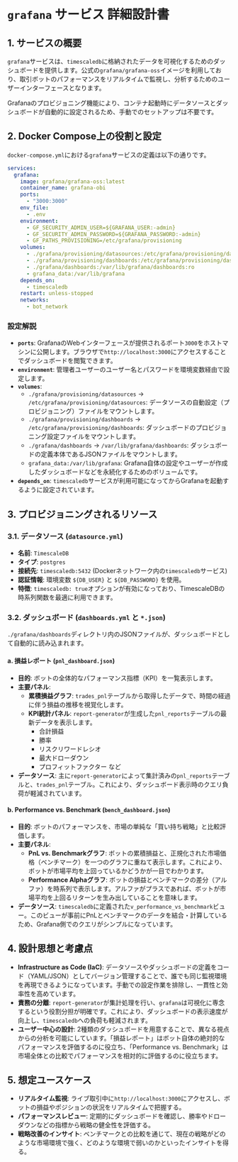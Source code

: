 # `grafana` サービス 詳細設計書

## 1. サービスの概要

`grafana`サービスは、`timescaledb`に格納されたデータを可視化するためのダッシュボードを提供します。公式の`grafana/grafana-oss`イメージを利用しており、取引ボットのパフォーマンスをリアルタイムで監視し、分析するためのユーザーインターフェースとなります。

Grafanaのプロビジョニング機能により、コンテナ起動時にデータソースとダッシュボードが自動的に設定されるため、手動でのセットアップは不要です。

## 2. Docker Compose上の役割と設定

`docker-compose.yml`における`grafana`サービスの定義は以下の通りです。

```yaml
services:
  grafana:
    image: grafana/grafana-oss:latest
    container_name: grafana-obi
    ports:
      - "3000:3000"
    env_file:
      - .env
    environment:
      - GF_SECURITY_ADMIN_USER=${GRAFANA_USER:-admin}
      - GF_SECURITY_ADMIN_PASSWORD=${GRAFANA_PASSWORD:-admin}
      - GF_PATHS_PROVISIONING=/etc/grafana/provisioning
    volumes:
      - ./grafana/provisioning/datasources:/etc/grafana/provisioning/datasources:ro
      - ./grafana/provisioning/dashboards:/etc/grafana/provisioning/dashboards:ro
      - ./grafana/dashboards:/var/lib/grafana/dashboards:ro
      - grafana_data:/var/lib/grafana
    depends_on:
      - timescaledb
    restart: unless-stopped
    networks:
      - bot_network
```

### 設定解説

-   **`ports`**: GrafanaのWebインターフェースが提供されるポート`3000`をホストマシンに公開します。ブラウザで`http://localhost:3000`にアクセスすることでダッシュボードを閲覧できます。
-   **`environment`**: 管理者ユーザーのユーザー名とパスワードを環境変数経由で設定します。
-   **`volumes`**:
    -   `./grafana/provisioning/datasources` -> `/etc/grafana/provisioning/datasources`: データソースの自動設定（プロビジョニング）ファイルをマウントします。
    -   `./grafana/provisioning/dashboards` -> `/etc/grafana/provisioning/dashboards`: ダッシュボードのプロビジョニング設定ファイルをマウントします。
    -   `./grafana/dashboards` -> `/var/lib/grafana/dashboards`: ダッシュボードの定義本体であるJSONファイルをマウントします。
    -   `grafana_data:/var/lib/grafana`: Grafana自体の設定やユーザーが作成したダッシュボードなどを永続化するためのボリュームです。
-   **`depends_on`**: `timescaledb`サービスが利用可能になってからGrafanaを起動するように設定されています。

## 3. プロビジョニングされるリソース

### 3.1. データソース (`datasource.yml`)

-   **名前**: `TimescaleDB`
-   **タイプ**: `postgres`
-   **接続先**: `timescaledb:5432` (Dockerネットワーク内の`timescaledb`サービス)
-   **認証情報**: 環境変数 `${DB_USER}` と `${DB_PASSWORD}` を使用。
-   **特徴**: `timescaledb: true`オプションが有効になっており、TimescaleDBの時系列関数を最適に利用できます。

### 3.2. ダッシュボード (`dashboards.yml` と `*.json`)

`./grafana/dashboards`ディレクトリ内のJSONファイルが、ダッシュボードとして自動的に読み込まれます。

#### a. 損益レポート (`pnl_dashboard.json`)

-   **目的**: ボットの全体的なパフォーマンス指標（KPI）を一覧表示します。
-   **主要パネル**:
    -   **累積損益グラフ**: `trades_pnl`テーブルから取得したデータで、時間の経過に伴う損益の推移を視覚化します。
    -   **KPI統計パネル**: `report-generator`が生成した`pnl_reports`テーブルの最新データを表示します。
        -   合計損益
        -   勝率
        -   リスクリワードレシオ
        -   最大ドローダウン
        -   プロフィットファクター など
-   **データソース**: 主に`report-generator`によって集計済みの`pnl_reports`テーブルと、`trades_pnl`テーブル。これにより、ダッシュボード表示時のクエリ負荷が軽減されています。

#### b. Performance vs. Benchmark (`bench_dashboard.json`)

-   **目的**: ボットのパフォーマンスを、市場の単純な「買い持ち戦略」と比較評価します。
-   **主要パネル**:
    -   **PnL vs. Benchmarkグラフ**: ボットの累積損益と、正規化された市場価格（ベンチマーク）を一つのグラフに重ねて表示します。これにより、ボットが市場平均を上回っているかどうかが一目でわかります。
    -   **Performance Alphaグラフ**: ボットの損益とベンチマークの差分（アルファ）を時系列で表示します。アルファがプラスであれば、ボットが市場平均を上回るリターンを生み出していることを意味します。
-   **データソース**: `timescaledb`に定義された`v_performance_vs_benchmark`ビュー。このビューが事前にPnLとベンチマークのデータを結合・計算しているため、Grafana側でのクエリがシンプルになっています。

## 4. 設計思想と考慮点

-   **Infrastructure as Code (IaC)**: データソースやダッシュボードの定義をコード（YAML/JSON）としてバージョン管理することで、誰でも同じ監視環境を再現できるようになっています。手動での設定作業を排除し、一貫性と効率性を高めています。
-   **責務の分離**: `report-generator`が集計処理を行い、`grafana`は可視化に専念するという役割分担が明確です。これにより、ダッシュボードの表示速度が向上し、`timescaledb`への負荷も軽減されます。
-   **ユーザー中心の設計**: 2種類のダッシュボードを用意することで、異なる視点からの分析を可能にしています。「損益レポート」はボット自体の絶対的なパフォーマンスを評価するのに役立ち、「Performance vs. Benchmark」は市場全体との比較でパフォーマンスを相対的に評価するのに役立ちます。

## 5. 想定ユースケース

-   **リアルタイム監視**: ライブ取引中に`http://localhost:3000`にアクセスし、ボットの損益やポジションの状況をリアルタイムで把握する。
-   **パフォーマンスレビュー**: 定期的にダッシュボードを確認し、勝率やドローダウンなどの指標から戦略の健全性を評価する。
-   **戦略改善のインサイト**: ベンチマークとの比較を通じて、現在の戦略がどのような市場環境で強く、どのような環境で弱いのかといったインサイトを得る。
